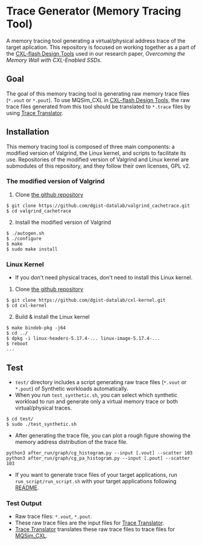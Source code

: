 # Trace Generator (Memory Tracing Tool)
A memory tracing tool generating a virtual/physical address trace of the target aplication.
This repository is focused on working together as a part of the [CXL-flash Design Tools](https://github.com/spypaul/MQSim_CXL) used in our research paper, _Overcoming the Memory Wall with CXL-Enabled SSDs_.

## Goal
The goal of this memory tracing tool is generating raw memory trace files (`*.vout` or `*.pout`). 
To use MQSim_CXL in [CXL-flash Design Tools](https://github.com/spypaul/MQSim_CXL), the raw trace files generated from this tool should be translated to `*.trace` files by using [Trace Translator](https://github.com/spypaul/trace_translation).

## Installation
This memory tracing tool is composed of three main components: a modified version of Valgrind, the Linux kernel, and scripts to facilitate its use.
Repositories of the modified version of Valgrind and Linux kernel are submodules of this repository, and they follow their own licenses, GPL v2.

### The modified version of Valgrind
1. Clone [the github repository](https://github.com/dgist-datalab/valgrind_cachetrace/tree/040053890262abac1b504bbd5cd9ace8e2261a4e)
```
$ git clone https://github.com/dgist-datalab/valgrind_cachetrace.git
$ cd valgrind_cachetrace
```
2. Install the modified version of Valgrind
```
$ ./autogen.sh
$ ./configure
$ make
$ sudo make install
```

### Linux Kernel
* If you don't need physical traces, don't need to install this Linux kernel.
1. Clone [the github repository](https://github.com/dgist-datalab/cxl-kernel/tree/220990494efb831170a0dd60b45bd8afeea2d023)
```
$ git clone https://github.com/dgist-datalab/cxl-kernel.git
$ cd cxl-kernel
```
2. Build & install the Linux kernel
```
$ make bindeb-pkg -j64
$ cd ../
$ dpkg -i linux-headers-5.17.4-... linux-image-5.17.4-... 
$ reboot
...
```

## Test 
* `test/` directory includes a script generating raw trace files (`*.vout` or `*.pout`) of Synthetic workloads automatically.
* When you run `test_synthetic.sh`, you can select which synthetic workload to run and generate only a virtual memory trace or both virtual/physical traces.
```
$ cd test/
$ sudo ./test_synthetic.sh
```
* After generating the trace file, you can plot a rough figure showing the memory address distribution of the trace file.
```
python3 after_run/graph/cg_histogram.py --input [.vout] --scatter 103
python3 after_run/graph/cg_pa_histogram.py --input [.pout] --scatter 103
```

* If you want to generate trace files of your target applications, run `run_script/run_script.sh` with your target applications following [README](https://github.com/dgist-datalab/trace_generator/tree/main/run_script).

### Test Output
* Raw trace files: `*.vout`, `*.pout`.
* These raw trace files are the input files for [Trace Translator](https://github.com/spypaul/trace_translation).
* [Trace Translator](https://github.com/spypaul/trace_translation) translates these raw trace files to trace files for [MQSim_CXL](https://github.com/spypaul/MQSim_CXL).
